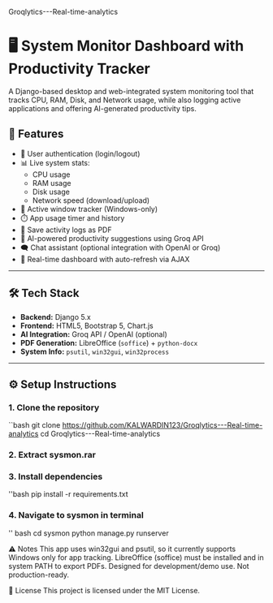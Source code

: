 Groqlytics---Real-time-analytics

# 🖥️ System Monitor Dashboard with Productivity Tracker

A Django-based desktop and web-integrated system monitoring tool that tracks CPU, RAM, Disk, and Network usage, while also logging active applications and offering AI-generated productivity tips.

## 🚀 Features

- 🔐 User authentication (login/logout)
- 📊 Live system stats:
  - CPU usage
  - RAM usage
  - Disk usage
  - Network speed (download/upload)
- 📌 Active window tracker (Windows-only)
- ⏱️ App usage timer and history
- 📃 Save activity logs as PDF
- 🧠 AI-powered productivity suggestions using Groq API
- 🗨️ Chat assistant (optional integration with OpenAI or Groq)
- 🧪 Real-time dashboard with auto-refresh via AJAX

---

## 🛠️ Tech Stack

- **Backend:** Django 5.x
- **Frontend:** HTML5, Bootstrap 5, Chart.js
- **AI Integration:** Groq API / OpenAI (optional)
- **PDF Generation:** LibreOffice (`soffice`) + `python-docx`
- **System Info:** `psutil`, `win32gui`, `win32process`

---

## ⚙️ Setup Instructions

### 1. Clone the repository

``bash
git clone https://github.com/KALWARDIN123/Groqlytics---Real-time-analytics
cd Groqlytics---Real-time-analytics

### 2. Extract sysmon.rar

### 3. Install dependencies
''bash
pip install -r requirements.txt

### 4. Navigate to sysmon in terminal
'' bash
cd sysmon
python manage.py runserver

⚠️ Notes
This app uses win32gui and psutil, so it currently supports Windows only for app tracking.
LibreOffice (soffice) must be installed and in system PATH to export PDFs.
Designed for development/demo use. Not production-ready.

📝 License
This project is licensed under the MIT License.

